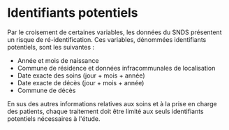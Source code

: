 # Identifiants potentiels

<!-- SPDX-License-Identifier: MPL-2.0 -->

Par le croisement de certaines variables, les données du SNDS présentent un risque de ré-identification. 
Ces variables, dénommées identifiants potentiels, sont les suivantes : 

- Année et mois de naissance
- Commune de résidence et données infracommunales de localisation
- Date exacte des soins (jour + mois + année)
- Date exacte de décès (jour + mois + année)
- Commune de décès


En sus des autres informations relatives aux soins et à la prise en charge des patients, chaque traitement doit être limité aux seuls identifiants potentiels nécessaires à l'étude.
